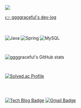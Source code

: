 <!-- https://github.com/kyechan99/capsule-render#color -->

<img align=center src="https://capsule-render.vercel.app/api?type=waving&color=0:EEFF00,100:a82da8&height=300&section=header&text=ggggraceful&fontSize=90"/>

<br/>

[👉 ggggraceful's dev-log](https://ggggraceful.github.io/)


<br/>

![Java](https://img.shields.io/badge/Java-007396.svg?&style=for-the-badge&logo=Java&logoColor=white)
![Spring](https://img.shields.io/badge/Spring-6DB33F.svg?&style=for-the-badge&logo=Spring&logoColor=white)
![MySQL](https://img.shields.io/badge/MySQL-4479A1.svg?&style=for-the-badge&logo=MySQL&logoColor=white)


<br/>

<!-- https://github.com/anuraghazra/github-readme-stats -->

![ggggraceful's GitHub stats](https://github-readme-stats.vercel.app/api?username=ggggraceful&show_icons=true&theme=radical)

<br/>

<!-- [![Solved.ac Profile](http://mazassumnida.wtf/api/generate_badge?boj=ggggraceful)](https://solved.ac/ggggraceful/) -->

[![Solved.ac Profile](http://mazassumnida.wtf/api/generate_badge?boj=ggggraceful)](https://solved.ac/ggggraceful/)

<br/>

<!-- ![Top Langs](https://github-readme-stats.vercel.app/api/top-langs/?username=ggggraceful&layout=compact&theme=dark)
 -->
<br/>


[![Tech Blog Badge](http://img.shields.io/badge/-Tech%20blog-black?style=flat-square&logo=github&link=https://github.com/ggggraceful/)](https://github.com/ggggraceful/)
[![Gmail Badge](https://img.shields.io/badge/Gmail-d14836?style=flat-square&logo=Gmail&logoColor=white&link=mailto:ggggraceful@gmail.com)](mailto:ggggraceful@gmail.com)




